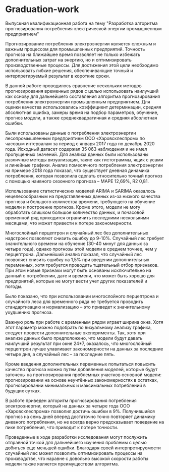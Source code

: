 # Graduation-work
Выпускная квалификационная работа на тему "Разработка алгоритма прогнозирования потребления электрической энергии промышленным предприятием"

Прогнозирование потребления электроэнергии является сложным и важным процессом для промышленных предприятий. Точность прогноза на ближайшее время позволяет не только избежать дополнительных затрат на энергию, но и оптимизировать производственные процессы. Для достижения этой цели необходимо использовать гибкие решения, обеспечивающие точный и интерпретируемый результат в короткие сроки.

В данной работе проводилось сравнение нескольких методов прогнозирования временных рядов с целью использовать наилучший как основу для дальнейшего составления алгоритма прогнозирования потребления электроэнергии промышленным предприятием. Для оценки качества использовались коэффициент детерминации, средняя абсолютная ошибка, замеры время на подбор параметров, обучение, прогноз модели, а также среднеквадратичная и средняя абсолютная ошибки.

Были использованы данные о потреблении электроэнергии лесопромышленным предприятием ООО «Харовсклеспром» по часовым интервалам за период с января 2017 года по декабрь 2020 года. Исходный датасет содержал 35 063 наблюдения и не имел пропущенных значений. Для анализа данных были использованы различные методы визуализации, такие как гистограммы, ящик с усами и линейные графики. Анализ помесячного потребления электроэнергии на примере 2018 года показал, что существует дневная динамика потребления, которая позволила сделать относительно точный прогноз с помощью наивного сезонного прогноза – MAPE 12,69%, R2 0,81.

Использование статистических моделей ARIMA и SARIMA оказалось нецелесообразным на представленных данных из-за низкого качества прогноза и большого количества времени, требующего на обучение модели и построение прогноза. Кроме этого, модели не могу обработать слишком большое количество данных, и почасовой временной ряд приходится ограничить последними несколькими месяцами, что может привести к потере закономерности.

Многослойный перцептрон и случайный лес без дополнительных надстроек позволяют снизить ошибку до 9-10%. Случайный лес требует значительного времени на обучение (30-40 минут для данных за четыре года), однако прогнозы этой модели в среднем точнее, чем у перцептрона.  Дальнейший анализ показал, что случайный лес позволяет снизить ошибку  на 1,5% при введении дополнительных переменных, хотя требуется проводить тщательный отбор признаков. При этом новые признаки могут быть основаны исключительно на данный о потреблении, дате и времени, что может быть хорошо для предприятий, которые не могут вести учет других показателей и погоды. 

Было показано, что при использовании многослойного перцептрона и случайного леса для временного ряда не требуется проводить стандартизацию и нормализацию – это приведет к значительному ухудшению прогноза. 

Важную роль при работе с временным рядом играет ширина окна. Хотя этот параметр можно подобрать по визуальному анализу графика, следует провести дополнительные эксперименты. Так, хотя при анализе данных было предположено, что модели будут давать наилучший результат при окне 24*7, оказалось, что многослойный перцептрон лучше улавливает закономерности на данных за последние четыре дня, а случайный лес – за последние пять.

Кроме введения дополнительных переменных попытаться повысить качество прогноза можно путем добавления моделей, которые будут заточены на прогнозирования проблемных участков основной модели: прогнозировании на основе неучтённых закономерностях в остатках, прогнозировании минимальных и максимальных потреблений в будущих сутках.

В работе приведен алгоритм прогнозирования потребления электроэнергии, который на данных за четыре года ООО «Харовсклеспрома» позволил достичь ошибки в 9%. Получившийся прогноз на семь дней вперед достаточно точно повторяет динамику дневного потребления, но не всегда верно предсказывает поведение на пике потребления, что приводит к потере точности.

Проведенные в ходе разработки исследования могут послужить отправной точкой для дальнейшего изучения проблемы с целью добиться еще меньшей ошибки. Благодаря своей интерпретируемости случайный лес может позволить оптимизировать процессы на производстве, что наравне с довольно высокой скорости работы модели также является преимуществом алгоритма. 

